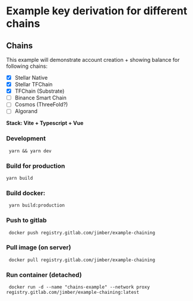 # Example key derivation for different chains

## Chains

This example will demonstrate account creation + showing balance for following chains:

- [x] Stellar Native
- [x] Stellar TFChain
- [x] TFChain (Substrate)
- [ ] Binance Smart Chain
- [ ] Cosmos (ThreeFold?)
- [ ] Algorand 

**Stack: Vite + Typescript + Vue**

### Development

``` yarn && yarn dev```

### Build for production
``` yarn build ```

### Build docker:

``` yarn build:production```


### Push to gitlab
``` docker push registry.gitlab.com/jimber/example-chaining```


### Pull image (on server)

``` docker pull registry.gitlab.com/jimber/example-chaining```

### Run container (detached)
``` docker run -d --name "chains-example" --network proxy registry.gitlab.com/jimber/example-chaining:latest```


